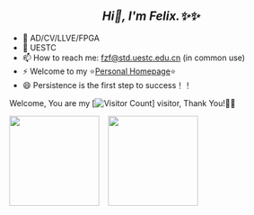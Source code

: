 <link rel="stylesheet" type="text/css" href="./beautiful.css">

<!--## _Hi👋, I'm Felix.✨✨_ -->

<h2 align="center"> <br> <i> Hi👋, I'm Felix.✨✨ </i> <br/> </h2> 

- 🔭 AD/CV/LLVE/FPGA
- 🌱 UESTC
- 📫 How to reach me: fzf@std.uestc.edu.cn (in common use)
- ⚡ Welcome to my ⭐[Personal Homepage]()⭐
- 😄 Persistence is the first step to success！！ 







Welcome, You are my [![Visitor Count](https://profile-counter.glitch.me/Felix-fz/count.svg)] visitor, Thank You!🎉🎉

<span>
  <img  src="https://github-readme-stats.vercel.app/api?username=Felix-fz&count_private=true&show_icons=true&include_all_commits=false" height="160" />
</span>&nbsp;&nbsp;
<span>
  <img  src="https://github-readme-stats.vercel.app/api/top-langs/?username=Felix-fz&layout=compact" height="160">
</span>
<!-- <span>
 <img  src="https://github-readme-streak-stats.herokuapp.com/?user=Felix-fz&hide_border=true" height="160" />
</span> -->

<!--
<p align="center">
  <img width="50%"  src="https://github-readme-stats.vercel.app/api?username=Felix-fz&count_private=true&show_icons=true&include_all_commits=false&hide_border=true&hide_title=true" />
  <img width="45%"  src="https://github-readme-streak-stats.herokuapp.com/?user=Felix-fz&hide_border=true" />
</p>
-->
<!--
![Felix-fz's GitHub stats](https://github-readme-stats.vercel.app/api?username=Felix-fz&show_icons=true)
![Top Langs](https://github-readme-stats.vercel.app/api/top-langs/?username=Felix-fz&layout=compact)
-->


<!-- [![Top Langs](https://github-readme-stats.vercel.app/api/top-langs/?username=Felix-fz&theme=flag-india)](https://github.com/Felix-fz/github-readme-stats) -->

<!-- 
<table border="0">
<tr>
<td valign="top">
<img src="https://github-readme-stats.vercel.app/api?username=Felix-fz&show_icons=true" alt="Felix-fz's GitHub stats" height="160" />
</td>
<td valign="top">
<img src="https://github-readme-stats.vercel.app/api/top-langs/?username=Felix-fz&layout=compact" alt="Top Langs" height="160" />
</td>
</tr>
</table>
-->





